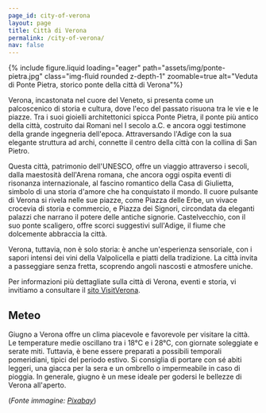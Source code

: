 ```yaml
---
page_id: city-of-verona
layout: page
title: Città di Verona
permalink: /city-of-verona/
nav: false
---
```


{% include figure.liquid loading="eager" path="assets/img/ponte-pietra.jpg" class="img-fluid rounded z-depth-1" zoomable=true alt="Veduta di Ponte Pietra, storico ponte della città di Verona"%}

Verona, incastonata nel cuore del Veneto, si presenta come un palcoscenico di storia e cultura, dove l'eco del passato risuona tra le vie e le piazze. Tra i suoi gioielli architettonici spicca Ponte Pietra, il ponte più antico della città, costruito dai Romani nel I secolo a.C. e ancora oggi testimone della grande ingegneria dell'epoca. Attraversando l'Adige con la sua elegante struttura ad archi, connette il centro della città con la collina di San Pietro.

Questa città, patrimonio dell'UNESCO, offre un viaggio attraverso i secoli, dalla maestosità dell'Arena romana, che ancora oggi ospita eventi di risonanza internazionale, al fascino romantico della Casa di Giulietta, simbolo di una storia d'amore che ha conquistato il mondo. Il cuore pulsante di Verona si rivela nelle sue piazze, come Piazza delle Erbe, un vivace crocevia di storia e commercio, e Piazza dei Signori, circondata da eleganti palazzi che narrano il potere delle antiche signorie. Castelvecchio, con il suo ponte scaligero, offre scorci suggestivi sull'Adige, il fiume che dolcemente abbraccia la città. 

Verona, tuttavia, non è solo storia: è anche un'esperienza sensoriale, con i sapori intensi dei vini della Valpolicella e piatti della tradizione. La città invita a passeggiare senza fretta, scoprendo angoli nascosti e atmosfere uniche.

Per informazioni più dettagliate sulla città di Verona, eventi e storia, vi invitiamo a consultare il [sito VisitVerona](https://www.visitverona.it/it). 

## Meteo 
Giugno a Verona offre un clima piacevole e favorevole per visitare la città. 
Le temperature medie oscillano tra i 18°C e i 28°C, con giornate soleggiate e serate miti. Tuttavia, è bene essere preparati a possibili temporali pomeridiani, tipici del periodo estivo. 
Si consiglia di portare con sé abiti leggeri, una giacca per la sera e un ombrello o impermeabile in caso di pioggia. In generale, giugno è un mese ideale per godersi le bellezze di Verona all'aperto.






(*Fonte immagine: [Pixabay](https://pixabay.com/photos/stone-bridge-verona-italy-3067953/)*)
